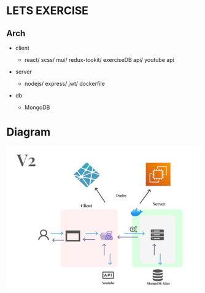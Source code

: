 # LETS EXERCISE


## Arch

-   client

    -   react/ scss/ mui/ redux-tookit/ exerciseDB api/ youtube api

-   server

    -   nodejs/ express/ jwt/ dockerfile

-   db
    - MongoDB

# Diagram

![alt text](https://github.com/waldnershih/Lets-Exercise/blob/main/diagram.jpg?raw=true)
